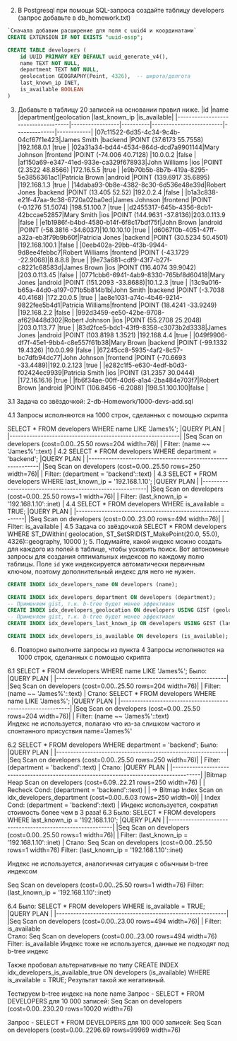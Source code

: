 2. В Postgresql при помощи SQL-запроса создайте таблицу developers (запрос добавьте в db_homework.txt)
```sql
`Сначала добавим расширение для поля с uuid4 и координатами`
CREATE EXTENSION IF NOT EXISTS "uuid-ossp"; 

CREATE TABLE developers (
    id UUID PRIMARY KEY DEFAULT uuid_generate_v4(),
    name TEXT NOT NULL,
    department TEXT NOT NULL,
    geolocation GEOGRAPHY(Point, 4326),  -- широта/долгота
    last_known_ip INET,
    is_available BOOLEAN
)
```
3. Добавьте в таблицу 20 записей на основании правил ниже. 
|id                                  |name             |department|geolocation              |last_known_ip |is_available|
|------------------------------------|-----------------|----------|-------------------------|--------------|------------|
|07c11522-6d35-4c34-9c4b-04cf67f1e423|James Smith      |backend   |POINT (37.6173 55.7558)  |192.168.0.1   |true        |
|02a31a34-bd44-4534-864d-dcd7a9901144|Mary Johnson     |frontend  |POINT (-74.006 40.7128)  |10.0.0.2      |false       |
|af150a69-e347-41ed-933e-ca329f678933|John Williams    |ios       |POINT (2.3522 48.8566)   |172.16.5.5    |true        |
|e9b70b5b-8b7b-419a-8295-5e3856361ac1|Patricia Brown   |android   |POINT (139.6917 35.6895) |192.168.1.3   |true        |
|14daba93-0b8e-4382-8c30-6d536e48e39d|Robert Jones     |backend   |POINT (13.405 52.52)     |192.0.2.4     |false       |
|b1a3c838-e21f-47aa-9c38-6720a02ba0ed|James Johnson    |frontend  |POINT (-0.1276 51.5074)  |198.51.100.7  |true        |
|d2455317-645b-4356-8cb1-42bccae52857|Mary Smith       |ios       |POINT (144.9631 -37.8136)|203.0.113.9   |false       |
|e1b1986f-b4bd-4580-b14f-6f8c17bdf75f|John Brown       |android   |POINT (-58.3816 -34.6037)|10.10.10.10   |true        |
|d6067f0b-4051-47ff-a32a-eb3f79b9b60f|Patricia Jones   |backend   |POINT (30.5234 50.4501)  |192.168.100.1 |false       |
|0eeb402a-29bb-4f3b-9944-9d8ee4febbc7|Robert Williams  |frontend  |POINT (-43.1729 -22.9068)|8.8.8.8       |true        |
|9e73a681-cdf9-43f7-b27f-c8221c68583d|James Brown      |ios       |POINT (116.4074 39.9042) |203.0.113.45  |false       |
|0771cbb6-6941-4ab9-8330-765bf8d60418|Mary Jones       |android   |POINT (151.2093 -33.8688)|10.1.2.3      |true        |
|13c9a016-b65a-44d0-a197-071b5b814b1b|John Smith       |backend   |POINT (-3.7038 40.4168)  |172.20.0.5    |true        |
|ae8e1031-a74c-4b46-9214-9822fee5b4d1|Patricia Williams|frontend  |POINT (18.4241 -33.9249) |192.168.2.2   |false       |
|992d3459-ee50-42be-9708-af629448d302|Robert Johnson   |ios       |POINT (55.2708 25.2048)  |203.0.113.77  |true        |
|83d2fce5-bdc1-43f9-8358-c3073b2d3338|James Jones      |android   |POINT (103.8198 1.3521)  |192.168.4.4   |true        |
|049f9906-df7f-45e1-9bb4-c8e557f61b38|Mary Brown       |backend   |POINT (-99.1332 19.4326) |10.0.0.99     |false       |
|67245cc8-5935-4af2-8c57-bc7dfb94dc77|John Johnson     |frontend  |POINT (-70.6693 -33.4489)|192.0.2.123   |true        |
|e282c1f5-e630-4edf-b0d3-f02424ec9939|Patricia Smith   |ios       |POINT (31.2357 30.0444)  |172.16.16.16  |true        |
|fb6f34ae-00ff-40d6-a1a4-2ba484e703f7|Robert Brown     |android   |POINT (106.8456 -6.2088) |198.51.100.100|false       |

3.1 Задача со звёздочкой: 2-db-Homework/1000-devs-add.sql

4.1
Запросы исполняются на 1000 строк, сделанных с помощью скрипта

SELECT * FROM developers WHERE name LIKE 'James%'; 
|QUERY PLAN                                                  |
|------------------------------------------------------------|
|Seq Scan on developers  (cost=0.00..25.50 rows=204 width=76)|
|  Filter: (name ~~ 'James%'::text)                          |
4.2
SELECT * FROM developers WHERE department = 'backend';
|QUERY PLAN                                                  |
|------------------------------------------------------------|
|Seq Scan on developers  (cost=0.00..25.50 rows=250 width=76)|
|  Filter: (department = 'backend'::text)                    |
4.3
SELECT * FROM developers WHERE last_known_ip = '192.168.1.10';
|QUERY PLAN                                                |
|----------------------------------------------------------|
|Seq Scan on developers  (cost=0.00..25.50 rows=1 width=76)|
|  Filter: (last_known_ip = '192.168.1.10'::inet)          |
4.4
SELECT * FROM developers WHERE is_available = TRUE;
|QUERY PLAN                                                  |
|------------------------------------------------------------|
|Seq Scan on developers  (cost=0.00..23.00 rows=494 width=76)|
|  Filter: is_available                                      |
4.5 Задача со звёздочкой
SELECT * 
FROM developers
WHERE ST_DWithin(
    geolocation,
    ST_SetSRID(ST_MakePoint(20.0, 55.0), 4326)::geography,
    10000
);
5. Подумайте, какой индекс можно создать для каждого из полей в таблице, чтобы ускорить поиск.
Вот автономные запросы для создания оптимальных индексов по каждому полю таблицы. Поле `id` уже индексируется автоматически первичным ключом, поэтому дополнительный индекс для него не нужен.

```sql
CREATE INDEX idx_developers_name ON developers (name);

CREATE INDEX idx_developers_department ON developers (department);
-- Применяем gist, т.к. b-tree будет менее эффективен
CREATE INDEX idx_developers_geolocation ON developers USING GIST (geolocation);
-- Применяем gist, т.к. b-tree будет менее эффективен
CREATE INDEX idx_developers_last_known_ip ON developers USING GIST (last_known_ip inet_ops);

CREATE INDEX idx_developers_is_available ON developers (is_available);
```
6. Повторно выполните запросы из пункта 4 
Запросы исполняются на 1000 строк, сделанных с помощью скрипта

6.1
SELECT * FROM developers WHERE name LIKE 'James%'; 
Было:
|QUERY PLAN                                                  |
|------------------------------------------------------------|
|Seq Scan on developers  (cost=0.00..25.50 rows=204 width=76)|
|  Filter: (name ~~ 'James%'::text)                          |
Стало:
SELECT * FROM developers WHERE name LIKE 'James%'; 
|QUERY PLAN                                                  |
|------------------------------------------------------------|
|Seq Scan on developers  (cost=0.00..25.50 rows=204 width=76)|
|  Filter: (name ~~ 'James%'::text)  
Индекс не используется, полагаю что из-за слишком частого и спонтанного присуствия name='James%'

6.2
SELECT * FROM developers WHERE department = 'backend';
Было:
|QUERY PLAN                                                  |
|------------------------------------------------------------|
|Seq Scan on developers  (cost=0.00..25.50 rows=250 width=76)|
|  Filter: (department = 'backend'::text)                    |
Стало:
|QUERY PLAN                                                                              |
|----------------------------------------------------------------------------------------|
|Bitmap Heap Scan on developers  (cost=6.09..22.21 rows=250 width=76)                    |
|  Recheck Cond: (department = 'backend'::text)                                          |
|  ->  Bitmap Index Scan on idx_developers_department  (cost=0.00..6.03 rows=250 width=0)|
|        Index Cond: (department = 'backend'::text)                                      |
Индекс используется, сократил стоимость более чем в 3 раза!
6.3
Было:
SELECT * FROM developers WHERE last_known_ip = '192.168.1.10';
|QUERY PLAN                                                |
|----------------------------------------------------------|
|Seq Scan on developers  (cost=0.00..25.50 rows=1 width=76)|
|  Filter: (last_known_ip = '192.168.1.10'::inet)          |
Стало:
Seq Scan on developers  (cost=0.00..25.50 rows=1 width=76)
  Filter: (last_known_ip = '192.168.1.10'::inet)

Индекс не используется, аналогичная ситуация с обычным b-tree индексом

Seq Scan on developers  (cost=0.00..25.50 rows=1 width=76)
  Filter: (last_known_ip = '192.168.1.10'::inet)

6.4
Было:
SELECT * FROM developers WHERE is_available = TRUE;
|QUERY PLAN                                                  |
|------------------------------------------------------------|
|Seq Scan on developers  (cost=0.00..23.00 rows=494 width=76)|
|  Filter: is_available    
Стало:
Seq Scan on developers  (cost=0.00..23.00 rows=494 width=76)
  Filter: is_available
Индекс тоже не используется, данные не подходят под b-tree индекс

Также пробовал альтернативные по типу CREATE INDEX idx_developers_is_available_true ON developers (is_available) WHERE is_available = TRUE;
Результат такой же негативный.

Тестируем b-tree индекс на поле name
Запрос - SELECT * FROM DEVELOPERS для 10 000 записей: 
Seq Scan on developers  (cost=0.00..230.20 rows=10020 width=76)

Запрос - SELECT * FROM DEVELOPERS для 100 000 записей: 
Seq Scan on developers  (cost=0.00..2296.69 rows=99969 width=76)